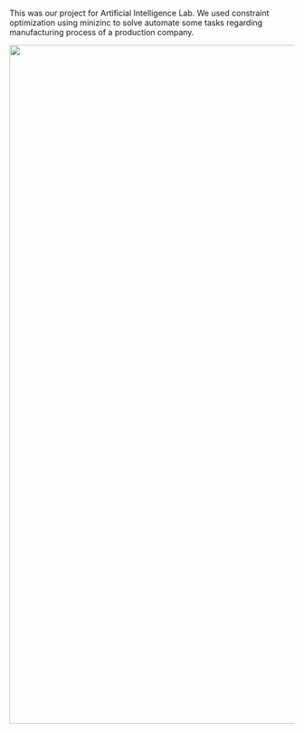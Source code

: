 
This was our project for Artificial Intelligence Lab. We used constraint optimization using minizinc to solve automate some tasks regarding manufacturing process of a production company.


<img src="https://github.com/Zedd1558/Automated-Factory-Management-System-Delicia-Foods-Ltd./blob/master/FireShotm.png?raw=true" width="1200" />
